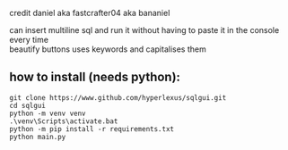 credit daniel aka fastcrafter04 aka bananiel

can insert multiline sql and run it without having to paste it in the console every time  
beautify buttons uses keywords and capitalises them


## how to install (needs python):
`git clone https://www.github.com/hyperlexus/sqlgui.git`\
`cd sqlgui`\
`python -m venv venv`\
`.\venv\Scripts\activate.bat`\
`python -m pip install -r requirements.txt`\
`python main.py`





